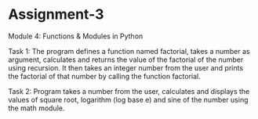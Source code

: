 # Assignment-3
Module 4: Functions & Modules in Python 

Task 1: The program defines a  function named factorial, takes a number as argument, calculates and returns the value of the factorial of the number using recursion. 
It then takes an integer number from the user and prints the factorial of that number by calling the function factorial.


Task 2: Program takes a number from the user, calculates and displays the values of square root, logarithm (log base e) and sine of the number using the math module.

